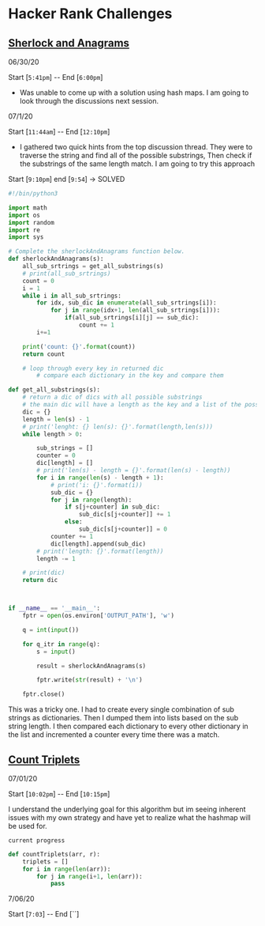# Hacker Rank Challenges

## [Sherlock and Anagrams](https://www.hackerrank.com/challenges/sherlock-and-anagrams/problem?h_l=interview&playlist_slugs%5B%5D=interview-preparation-kit&playlist_slugs%5B%5D=dictionaries-hashmaps)

06/30/20

Start [`5:41pm`] -- End [`6:00pm`]

-   Was unable to come up with a solution using hash maps. I am going to look through the discussions next session.

07/1/20

Start [`11:44am`] -- End [`12:10pm`]

-   I gathered two quick hints from the top discussion thread. They were to traverse the string and find all of the possible substrings, Then check if the substrings of the same length match. I am going to try this approach

Start [`9:10pm`] end [`9:54`] -> SOLVED

```python
#!/bin/python3

import math
import os
import random
import re
import sys

# Complete the sherlockAndAnagrams function below.
def sherlockAndAnagrams(s):
    all_sub_srtrings = get_all_substrings(s)
    # print(all_sub_srtrings)
    count = 0
    i = 1
    while i in all_sub_srtrings:
        for idx, sub_dic in enumerate(all_sub_srtrings[i]):
            for j in range(idx+1, len(all_sub_srtrings[i])):
                if(all_sub_srtrings[i][j] == sub_dic):
                    count += 1
        i+=1

    print('count: {}'.format(count))
    return count

    # loop through every key in returned dic
        # compare each dictionary in the key and compare them

def get_all_substrings(s):
    # return a dic of dics with all possible substrings
    # the main dic will have a length as the key and a list of the possible substrings as dictionaries of that length as a value
    dic = {}
    length = len(s) - 1
    # print('lenght: {} len(s): {}'.format(length,len(s)))
    while length > 0:

        sub_strings = []
        counter = 0
        dic[length] = []
        # print('len(s) - length = {}'.format(len(s) - length))
        for i in range(len(s) - length + 1):
            # print('i: {}'.format(i))
            sub_dic = {}
            for j in range(length):
                if s[j+counter] in sub_dic:
                    sub_dic[s[j+counter]] += 1
                else:
                    sub_dic[s[j+counter]] = 0
            counter += 1
            dic[length].append(sub_dic)
        # print('length: {}'.format(length))
        length -= 1

    # print(dic)
    return dic



if __name__ == '__main__':
    fptr = open(os.environ['OUTPUT_PATH'], 'w')

    q = int(input())

    for q_itr in range(q):
        s = input()

        result = sherlockAndAnagrams(s)

        fptr.write(str(result) + '\n')

    fptr.close()

```

This was a tricky one. I had to create every single combination of sub strings as dictionaries. Then I dumped them into lists based on the sub string length. I then compared each dictionary to every other dictionary in the list and incremented a counter every time there was a match.

## [Count Triplets](https://www.hackerrank.com/challenges/count-triplets-1/problem?h_l=interview&playlist_slugs%5B%5D%5B%5D=interview-preparation-kit&playlist_slugs%5B%5D%5B%5D=dictionaries-hashmaps&isFullScreen=true&h_r=next-challenge&h_v=zen)

07/01/20

Start [`10:02pm`] -- End [`10:15pm`]

I understand the underlying goal for this algorithm but im seeing inherent issues with my own strategy and have yet to realize what the hashmap will be used for.

`current progress`
```python
def countTriplets(arr, r):
    triplets = []
    for i in range(len(arr)):
        for j in range(i+1, len(arr)):
            pass
```

7/06/20

Start [`7:03`] -- End [``]

